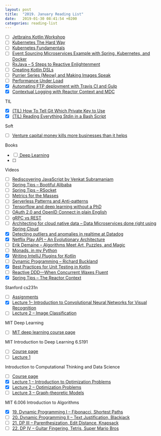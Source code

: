 ```yaml
---
layout: post
title:  "2019. January Reading List"
date:   2019-01-30 08:41:54 +0200
categories: reading-list
---
```


- [ ] [Jetbrains Kotlin Workshop](https://github.com/JetBrains/kotlin-workshop)
- [ ] [Kubernetes The Hard Way](https://github.com/kelseyhightower/kubernetes-the-hard-way)
- [ ] [Kubernetes Fundamentals](https://github.com/schoolofdevops/kubernetes-fundamentals)
- [ ] [Event Sourcing Microservices Example with Spring, Kubernetes, and Docker](https://github.com/kbastani/event-sourcing-microservices-example)
- [ ] [RxJava – 5 Steps to Reactive Enlightenment](https://blog.picnic.nl/rxjava-5-steps-to-reactive-enlightenment-f2a005420b9f )
- [ ] [Creating Kotlin DSLs](https://www.grokkingandroid.com/creating-kotlin-dsls/?utm_source=twitter.com&utm_medium=social&utm_campaign=creating-kotlin-dslswww.grokkin )
- [ ] [Purrier Series (Meow) and Making Images Speak](http://bilimneguzellan.net/purrier-series-meow-and-making-images-speak/ )
- [ ] [Performance Under Load](https://medium.com/@NetflixTechBlog/performance-under-load-3e6fa9a60581)
- [x] [Automating FTP deployment with Travis CI and Gulp](https://wecodetheweb.com/2015/08/27/automating-ftp-deployment-with-travis-ci-and-gulp/ )
- [x] [Contextual Logging with Reactor Context and MDC](https://simonbasle.github.io/2018/02/contextual-logging-with-reactor-context-and-mdc/ )

TIL
- [x] [(TIL) How To Tell Git Which Private Key to Use](https://superuser.com/questions/232373/how-to-tell-git-which-private-key-to-use )
- [x] [(TIL) Reading Everything Stdin in a Bash Script](http://mockingeye.com/blog/2013/01/22/reading-everything-stdin-in-a-bash-script/ )

Soft
- [ ] [Venture capital money kills more businesses than it helps](https://www.recode.net/2019/1/23/18193685/venture-capital-money-kills-business-basecamp-ceo-jason-fried)

Books
- [ ] [ Deep Learning](https://www.deeplearningbook.org)
- [ ] 

Videos
- [ ] [Rediscovering JavaScript by Venkat Subramaniam](https://www.youtube.com/watch?v=dxzBZpzzzo8)
- [ ] [Spring Tips – Bootiful Alibaba](https://www.youtube.com/watch?v=B60y65wexgI)
- [ ] [Spring Tips – RSocket](https://www.youtube.com/watch?v=GDIDSzZLjjg)
- [ ] [Metrics for the Masses](https://www.youtube.com/watch?v=ypwSLi2_c_4 )
- [ ] [Serverless Patterns and Anti-patterns](https://www.youtube.com/watch?v=U0X0j9mt8gA )
- [ ] [Tensorflow and deep learning without a PhD](https://www.youtube.com/watch?v=vq2nnJ4g6N0 )
- [ ] [OAuth 2.0 and OpenID Connect in plain English](https://www.youtube.com/watch?v=996OiexHze0 )
- [ ] [gRPC vs REST](https://www.youtube.com/watch?v=KZ_2GO0LP2Q )
- [ ] [Architecting for cloud native data – Data Microservices done right using Spring Cloud](https://www.youtube.com/watch?v=Yx6s6J1Qvm8 )
- [x] [Detecting outliers and anomalies in realtime at Datadog](https://www.youtube.com/watch?v=mG4ZpEhRKHA )
- [x] [Netflix Play API – An Evolutionary Architecture](https://www.youtube.com/watch?v=6oPj-DW09DU )
- [ ] [Erik Demaine – Algorithms Meet Art, Puzzles, and Magic](https://www.youtube.com/watch?v=WlO80TOMK7Y)
- [ ] [Monads, in my Python](https://www.youtube.com/watch?v=WNwV3wR4JjA)
- [x] [Writing IntelliJ Plugins for Kotlin](https://www.youtube.com/watch?v=j2tvi4GbOr4)
- [ ] [Dynamic Programming – Richard Buckland](https://www.youtube.com/watch?v=w0SiN5bWFOc )
- [x] [Best Practices for Unit Testing in Kotlin](https://www.youtube.com/watch?v=RX_g65J14H0 )
- [ ] [Reactive DDD—When Concurrent Waxes Fluent](https://www.youtube.com/watch?v=JMdS_cHFaBY)
- [x] [Spring Tips – The Reactor Context](https://www.youtube.com/watch?v=5tlZddM5Jo0)

Stanford cs231n
- [ ] [Assignments](http://cs231n.github.io )
- [x] [Lecture 1– Introduction to Convolutional Neural Networks for Visual Recognition](https://www.youtube.com/watch?v=vT1JzLTH4G4)
- [ ] [Lecture 2 – Image Classification](https://www.youtube.com/watch?v=OoUX-nOEjG0)

MIT Deep Learning
- [ ] [MIT deep learning course page](https://deeplearning.mit.edu)

MIT Introduction to Deep Learning 6.S191
- [ ] [Course page](http://introtodeeplearning.com )
- [ ] [Lecture 1](https://www.youtube.com/watch?v=JN6H4rQvwgY)

Introduction to Computational Thinking and Data Science
- [ ] [Course page](https://ocw.mit.edu/courses/electrical-engineering-and-computer-science/6-0002-introduction-to-computational-thinking-and-data-science-fall-2016/)
- [x] [Lecture 1 – Introduction to Optimization Problems](https://www.youtube.com/watch?v=C1lhuz6pZC0 )
- [x] [Lecture 2 – Optimization Problems](https://www.youtube.com/watch?v=uK5yvoXnkSk )
- [ ] [Lecture 3 – Graph-theoretic Models](https://www.youtube.com/watch?v=V_TulH374hw )

MIT 6.006 Introduction to Algorithms
- [x] [19. Dynamic Programming I – Fibonacci, Shortest Paths](https://www.youtube.com/watch?v=OQ5jsbhAv_M)
- [ ] [20. Dynamic Programming II – Text Justification, Blackjack](https://www.youtube.com/watch?v=ENyox7kNKeY)
- [ ] [21. DP III – Parenthesization, Edit Distance, Knapsack](https://www.youtube.com/watch?v=ocZMDMZwhCY&t=2s)
- [ ] [22. DP IV – Guitar Fingering, Tetris, Super Mario Bros](https://www.youtube.com/watch?v=tp4_UXaVyx8 )
